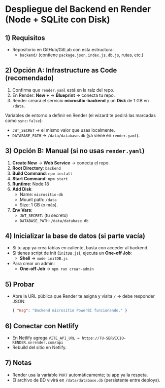 
# Despliegue del Backend en Render (Node + SQLite con Disk)

## 1) Requisitos
- Repositorio en GitHub/GitLab con esta estructura:
  - `backend/` (contiene `package.json`, `index.js`, `db.js`, rutas, etc.)

## 2) Opción A: Infrastructure as Code (recomendado)
1. Confirma que `render.yaml` está en la raíz del repo.
2. En Render: **New +** → **Blueprint** → conecta tu repo.
3. Render creará el servicio **micrositio-backend** y un **Disk** de 1 GB en `/data`.

Variables de entorno a definir en Render (el wizard te pedirá las marcadas como `sync:false`):
- `JWT_SECRET` → el mismo valor que usas localmente.
- `DATABASE_PATH` → `/data/database.db` (ya viene en `render.yaml`).

## 3) Opción B: Manual (si no usas `render.yaml`)
1. **Create New** → **Web Service** → conecta el repo.
2. **Root Directory**: `backend`
3. **Build Command**: `npm install`
4. **Start Command**: `npm start`
5. **Runtime**: Node 18
6. **Add Disk**:
   - Name: `micrositio-db`
   - Mount path: `/data`
   - Size: 1 GB (o más).
7. **Env Vars**:
   - `JWT_SECRET`: (tu secreto)
   - `DATABASE_PATH`: `/data/database.db`

## 4) Inicializar la base de datos (si parte vacía)
- Si tu app ya crea tablas en caliente, basta con acceder al backend.
- Si tienes script de init (`initDB.js`), ejecuta un **One-off Job**:
  - **Shell** → `node initDB.js`
- Para crear un admin:
  - **One-off Job** → `npm run crear-admin`

## 5) Probar
- Abre la URL pública que Render te asigna y visita `/` → debe responder JSON:
  ```json
  { "msg": "Backend micrositio PowerBI funcionando." }
  ```

## 6) Conectar con Netlify
- En Netlify agrega `VITE_API_URL = https://TU-SERVICIO-RENDER.onrender.com/api`
- Rebuild del sitio en Netlify.

## 7) Notas
- Render usa la variable `PORT` automáticamente; tu app ya la respeta.
- El archivo de BD vivirá en `/data/database.db` (persistente entre deploys).
